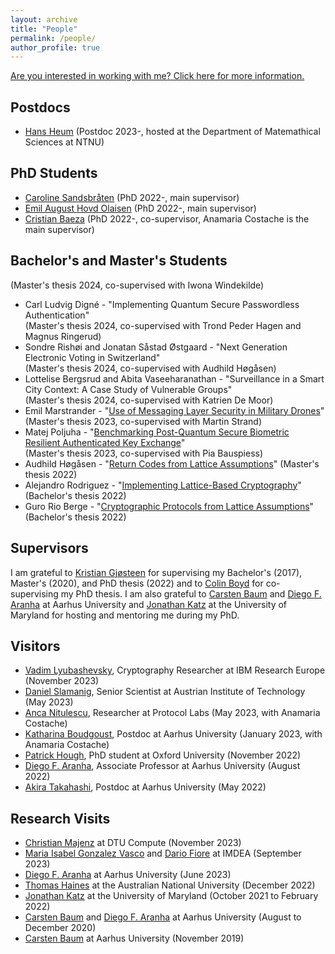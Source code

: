 ```yaml
---
layout: archive
title: "People"
permalink: /people/
author_profile: true
---
```


[Are you interested in working with me? Click here for more information.](https://tjerandsilde.no/collaboration)

## Postdocs

- [Hans Heum](https://www.ntnu.edu/employees/hans.heum) (Postdoc 2023-, hosted at the Department of Matemathical Sciences at NTNU)

## PhD Students

- [Caroline Sandsbråten](https://www.ntnu.edu/employees/caroline.sandsbraten) (PhD 2022-, main supervisor)
- [Emil August Hovd Olaisen](https://www.ntnu.edu/employees/emil.august.olaisen) (PhD 2022-, main supervisor)
- [Cristian Baeza](https://www.ntnu.edu/employees/cristian.baeza) (PhD 2022-, co-supervisor, Anamaria Costache is the main supervisor)

## Bachelor's and Master's Students

<!-- Simen Urnes - "The cost of transitioning to post-quantum cryptography" -->
(Master's thesis 2024, co-supervised with Iwona Windekilde)
- Carl Ludvig Digné - "Implementing Quantum Secure Passwordless Authentication"  
(Master's thesis 2024, co-supervised with Trond Peder Hagen and Magnus Ringerud)
- Sondre Rishøi and Jonatan Såstad Østgaard - "Next Generation Electronic Voting in Switzerland"  
(Master's thesis 2024, co-supervised with Audhild Høgåsen)
- Lottelise Bergsrud and Abita Vaseeharanathan - "Surveillance in a Smart City Context: A Case Study of Vulnerable Groups"  
(Master's thesis 2024, co-supervised with Katrien De Moor)
- Emil Marstrander - "[Use of Messaging Layer Security in Military Drones](https://tjerandsilde.no/files/EmilM.pdf)"  
(Master's thesis 2023, co-supervised with Martin Strand)
- Matej Poljuha - "[Benchmarking Post-Quantum Secure Biometric Resilient Authenticated Key Exchange](https://tjerandsilde.no/files/Matej.pdf)"  
(Master's thesis 2023, co-supervised with Pia Bauspiess)
- Audhild Høgåsen - "[Return Codes from Lattice Assumptions](https://tjerandsilde.no/files/Audhild-master-thesis.pdf)" (Master's thesis 2022)
- Alejandro Rodriguez - "[Implementing Lattice-Based Cryptography](https://ntnuopen.ntnu.no/ntnu-xmlui/handle/11250/3009053)" (Bachelor's thesis 2022)
- Guro Rio Berge - "[Cryptographic Protocols from Lattice Assumptions](https://ntnuopen.ntnu.no/ntnu-xmlui/handle/11250/3009054)" (Bachelor's thesis 2022)

## Supervisors

I am grateful to [Kristian Gjøsteen](https://www.ntnu.edu/employees/kristian.gjosteen) for supervising my Bachelor's (2017), Master's (2020), and PhD thesis (2022) and to [Colin Boyd](https://scholar.google.no/citations?user=CIfBKmMAAAAJ) for co-supervising my PhD thesis. I am also grateful to [Carsten Baum](http://carstenbaum.com) and [Diego F. Aranha](https://dfaranha.github.io) at Aarhus University and [Jonathan Katz](https://www.cs.umd.edu/~jkatz) at the University of Maryland for hosting and mentoring me during my PhD.

## Visitors

- [Vadim Lyubashevsky](https://research.ibm.com/people/vadim-lyubashevsky), Cryptography Researcher at IBM Research Europe (November 2023)
- [Daniel Slamanig](https://danielslamanig.info), Senior Scientist at Austrian Institute of Technology (May 2023)
- [Anca Nitulescu](https://www.di.ens.fr/~nitulesc), Researcher at Protocol Labs (May 2023, with Anamaria Costache)
- [Katharina Boudgoust](https://katinkabou.github.io), Postdoc at Aarhus University (January 2023, with Anamaria Costache)
- [Patrick Hough](https://www.patrick-hough.com), PhD student at Oxford University (November 2022)
- [Diego F. Aranha](https://dfaranha.github.io), Associate Professor at Aarhus University (August 2022)
- [Akira Takahashi](https://akiratk0355.github.io), Postdoc at Aarhus University (May 2022)

## Research Visits

- [Christian Majenz](https://www.christianmajenz.info/about-me.html) at DTU Compute (November 2023)
- [Maria Isabel Gonzalez Vasco](https://sites.google.com/site/maribelurjc) and [Dario Fiore](https://www.dariofiore.it) at IMDEA (September 2023) 
- [Diego F. Aranha](https://dfaranha.github.io) at Aarhus University (June 2023)
- [Thomas Haines](https://cecc.anu.edu.au/people/thomas-haines) at the Australian National University (December 2022)
- [Jonathan Katz](https://www.cs.umd.edu/~jkatz) at the University of Maryland (October 2021 to February 2022)
- [Carsten Baum](http://carstenbaum.com) and [Diego F. Aranha](https://dfaranha.github.io) at Aarhus University (August to December 2020)
- [Carsten Baum](http://carstenbaum.com) at Aarhus University (November 2019)

